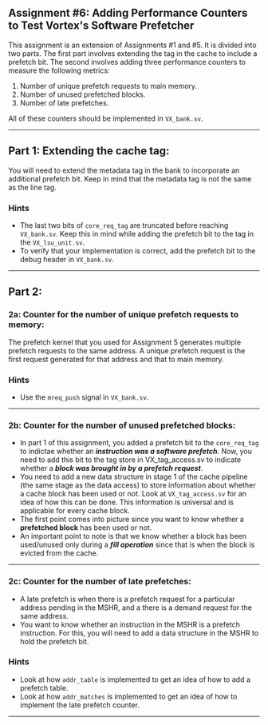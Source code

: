## Assignment #6: Adding Performance Counters to Test Vortex's Software Prefetcher

This assignment is an extension of Assignments #1 and #5. It is divided into two parts. The first part involves extending the tag in the cache to include a prefetch bit. The second involves adding three performance counters to measure the following metrics: 
1. Number of unique prefetch requests to main memory.
2. Number of unused prefetched blocks.
3. Number of late prefetches.

All of these counters should be implemented in `VX_bank.sv`.

---

## Part 1: Extending the cache tag:

You will need to extend the metadata tag in the bank to incorporate an additional prefetch bit. Keep in mind that the metadata tag is not the same as the line tag. 

### Hints

- The last two bits of `core_req_tag` are truncated before reaching `VX_bank.sv`. Keep this in mind while adding the prefetch bit to the tag in the `VX_lsu_unit.sv`.
- To verify that your implementation is correct, add the prefetch bit to the debug header in `VX_bank.sv`.

---

## Part 2: 

### 2a: Counter for the number of unique prefetch requests to memory:

The prefetch kernel that you used for Assignment 5 generates multiple prefetch requests to the same address. A unique prefetch request is the first request generated for that address and that to main memory.

### Hints
- Use the `mreq_push` signal in `VX_bank.sv`.

---

### 2b: Counter for the number of unused prefetched blocks:

- In part 1 of this assignment, you added a prefetch bit to the `core_req_tag` to indictae whether an ***instruction was a software prefetch***. Now, you need to add this bit to the tag store in VX_tag_access.sv to indicate whether a ***block was brought in by a prefetch request***.
- You need to add a new data structure in stage 1 of the cache pipeline (the same stage as the data access) to store information about whether a cache block has been used or not. Look at `VX_tag_access.sv` for an idea of how this can be done. This information is universal and is applicable for every cache block. 
- The first point comes into picture since you want to know whether a **prefetched block** has been used or not.
- An important point to note is that we know whether a block has been used/unused only during a ***fill operation*** since that is when the block is evicted from the cache.

---

### 2c: Counter for the number of late prefetches:

- A late prefetch is when there is a prefetch request for a particular address pending in the MSHR, and a there is a demand request for the same address.
- You want to know whether an instruction in the MSHR is a prefetch instruction. For this, you will need to add a data structure in the MSHR to hold the prefetch bit.

### Hints
- Look at how `addr_table` is implemented to get an idea of how to add a prefetch table.
- Look at how `addr_matches` is implemented to get an idea of how to implement the late prefetch counter.

---